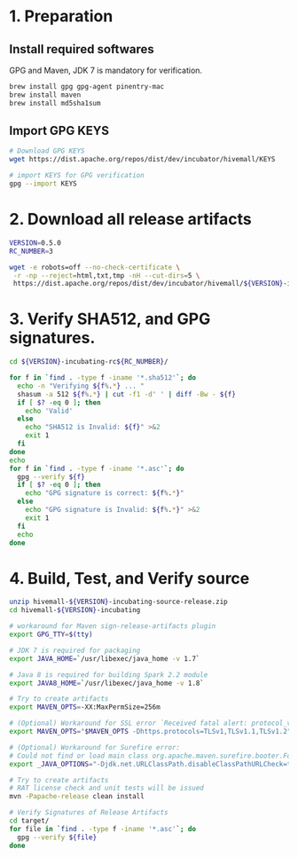 <!--
  Licensed to the Apache Software Foundation (ASF) under one
  or more contributor license agreements.  See the NOTICE file
  distributed with this work for additional information
  regarding copyright ownership.  The ASF licenses this file
  to you under the Apache License, Version 2.0 (the
  "License"); you may not use this file except in compliance
  with the License.  You may obtain a copy of the License at

    http://www.apache.org/licenses/LICENSE-2.0

  Unless required by applicable law or agreed to in writing,
  software distributed under the License is distributed on an
  "AS IS" BASIS, WITHOUT WARRANTIES OR CONDITIONS OF ANY
  KIND, either express or implied.  See the License for the
  specific language governing permissions and limitations
  under the License.
-->

<!-- toc -->

# 1. Preparation 

## Install required softwares 

GPG and Maven, JDK 7 is mandatory for verification.

```sh
brew install gpg gpg-agent pinentry-mac
brew install maven
brew install md5sha1sum
```

## Import GPG KEYS

```sh
# Download GPG KEYS
wget https://dist.apache.org/repos/dist/dev/incubator/hivemall/KEYS

# import KEYS for GPG verification
gpg --import KEYS
```

# 2. Download all release artifacts

```sh
VERSION=0.5.0
RC_NUMBER=3

wget -e robots=off --no-check-certificate \
 -r -np --reject=html,txt,tmp -nH --cut-dirs=5 \
 https://dist.apache.org/repos/dist/dev/incubator/hivemall/${VERSION}-incubating-rc${RC_NUMBER}/
```

# 3. Verify SHA512, and GPG signatures.

```sh
cd ${VERSION}-incubating-rc${RC_NUMBER}/

for f in `find . -type f -iname '*.sha512'`; do
  echo -n "Verifying ${f%.*} ... "
  shasum -a 512 ${f%.*} | cut -f1 -d' ' | diff -Bw - ${f}
  if [ $? -eq 0 ]; then
    echo 'Valid'
  else 
    echo "SHA512 is Invalid: ${f}" >&2
    exit 1
  fi  
done
echo
for f in `find . -type f -iname '*.asc'`; do
  gpg --verify ${f}
  if [ $? -eq 0 ]; then
    echo "GPG signature is correct: ${f%.*}"
  else
    echo "GPG signature is Invalid: ${f%.*}" >&2
	exit 1
  fi
  echo
done
```

# 4. Build, Test, and Verify source 

```sh
unzip hivemall-${VERSION}-incubating-source-release.zip
cd hivemall-${VERSION}-incubating

# workaround for Maven sign-release-artifacts plugin
export GPG_TTY=$(tty)

# JDK 7 is required for packaging
export JAVA_HOME=`/usr/libexec/java_home -v 1.7`

# Java 8 is required for building Spark 2.2 module
export JAVA8_HOME=`/usr/libexec/java_home -v 1.8`

# Try to create artifacts
export MAVEN_OPTS=-XX:MaxPermSize=256m

# (Optional) Workaround for SSL error `Received fatal alert: protocol_version`
export MAVEN_OPTS="$MAVEN_OPTS -Dhttps.protocols=TLSv1,TLSv1.1,TLSv1.2"

# (Optional) Workaround for Surefire error:
# Could not find or load main class org.apache.maven.surefire.booter.ForkedBooter
export _JAVA_OPTIONS="-Djdk.net.URLClassPath.disableClassPathURLCheck=true"

# Try to create artifacts
# RAT license check and unit tests will be issued
mvn -Papache-release clean install

# Verify Signatures of Release Artifacts
cd target/
for file in `find . -type f -iname '*.asc'`; do
  gpg --verify ${file}
done
```